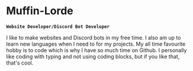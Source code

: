 # Muffin-Lorde

**`Website Developer/Discord Bot Developer`**

I like to make websites and Discord bots in my free time. I also am up to learn new languages when I need to for my projects. My all time favourite hobby is to code which is why I have so much time on Github. I personally like coding with typing and not using coding blocks, but if you like that, that's cool.